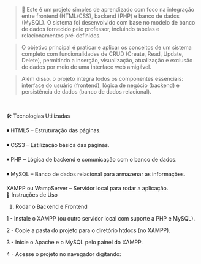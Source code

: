  >📄 Este é um projeto simples de aprendizado com foco na integração entre frontend (HTML/CSS), backend (PHP) e banco de dados (MySQL). O sistema foi desenvolvido com base no modelo de banco de dados fornecido pelo professor, incluindo tabelas e relacionamentos pré-definidos.

> O objetivo principal é praticar e aplicar os conceitos de um sistema completo com funcionalidades de CRUD (Create, Read, Update, Delete), permitindo a inserção, visualização, atualização e exclusão de dados por meio de uma interface web amigável.

> Além disso, o projeto integra todos os componentes essenciais: interface do usuário (frontend), lógica de negócio (backend) e persistência de dados (banco de dados relacional).
<br>

🛠 Tecnologias Utilizadas

◾ HTML5 – Estruturação das páginas.

◾ CSS3 – Estilização básica das páginas.

◾ PHP – Lógica de backend e comunicação com o banco de dados.

◾ MySQL – Banco de dados relacional para armazenar as informações.

XAMPP ou WampServer – Servidor local para rodar a aplicação.
<br>
🚀 Instruções de Uso
1. Rodar o Backend e Frontend

1 - Instale o XAMPP (ou outro servidor local com suporte a PHP e MySQL).

2 - Copie a pasta do projeto para o diretório htdocs (no XAMPP).

3 - Inicie o Apache e o MySQL pelo painel do XAMPP.

4 - Acesse o projeto no navegador digitando:


